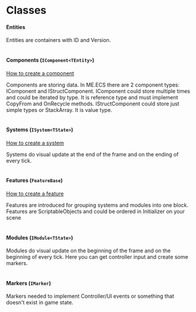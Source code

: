 # Classes
#### Entities
Entities are containers with ID and Version.
<br>
<br>

#### Components (```IComponent<TEntity>```)
[How to create a component](Manual-CreatingComponents.md)

Components are storing data. In ME.ECS there are 2 component types: IComponent and IStructComponent.
IComponent could store multiple times and could be iterated by type. It is reference type and must implement CopyFrom and OnRecycle methods.
IStructComponent could store just simple types or StackArray. It is value type.
<br>
<br>

#### Systems (```ISystem<TState>```)
[How to create a system](Manual-CreatingSystems.md)

Systems do visual update at the end of the frame and on the ending of every tick.
<br>
<br>

#### Features (```FeatureBase```)
[How to create a feature](Manual-CreatingFeatures.md)

Features are introduced for grouping systems and modules into one block. Features are ScriptableObjects and could be ordered in Initializer on your scene
<br>
<br>

#### Modules (```IModule<TState>```)
Modules do visual update on the beginning of the frame and on the beginning of every tick. Here you can get controller input and create some markers.
<br>
<br>

#### Markers (```IMarker```)
Markers needed to implement Controller/UI events or something that doesn't exist in game state.
